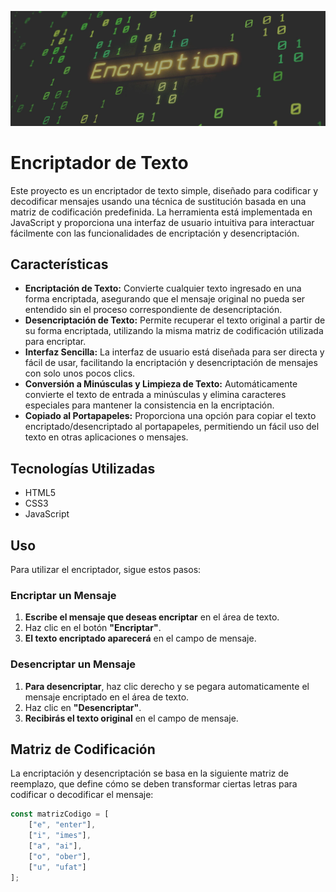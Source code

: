 ![Encabezado del Proyecto](/img/header.jpg)

# Encriptador de Texto

Este proyecto es un encriptador de texto simple, diseñado para codificar y decodificar mensajes usando una técnica de sustitución basada en una matriz de codificación predefinida. La herramienta está implementada en JavaScript y proporciona una interfaz de usuario intuitiva para interactuar fácilmente con las funcionalidades de encriptación y desencriptación.

## Características

- **Encriptación de Texto:** Convierte cualquier texto ingresado en una forma encriptada, asegurando que el mensaje original no pueda ser entendido sin el proceso correspondiente de desencriptación.
- **Desencriptación de Texto:** Permite recuperar el texto original a partir de su forma encriptada, utilizando la misma matriz de codificación utilizada para encriptar.
- **Interfaz Sencilla:** La interfaz de usuario está diseñada para ser directa y fácil de usar, facilitando la encriptación y desencriptación de mensajes con solo unos pocos clics.
- **Conversión a Minúsculas y Limpieza de Texto:** Automáticamente convierte el texto de entrada a minúsculas y elimina caracteres especiales para mantener la consistencia en la encriptación.
- **Copiado al Portapapeles:** Proporciona una opción para copiar el texto encriptado/desencriptado al portapapeles, permitiendo un fácil uso del texto en otras aplicaciones o mensajes.

## Tecnologías Utilizadas

- HTML5
- CSS3
- JavaScript

## Uso

Para utilizar el encriptador, sigue estos pasos:

### Encriptar un Mensaje

1. **Escribe el mensaje que deseas encriptar** en el área de texto.
2. Haz clic en el botón **"Encriptar"**.
3. **El texto encriptado aparecerá** en el campo de mensaje.

### Desencriptar un Mensaje

1. **Para desencriptar**, haz clic derecho y se pegara automaticamente el mensaje encriptado en el área de texto.
2. Haz clic en **"Desencriptar"**.
3. **Recibirás el texto original** en el campo de mensaje.


## Matriz de Codificación

La encriptación y desencriptación se basa en la siguiente matriz de reemplazo, que define cómo se deben transformar ciertas letras para codificar o decodificar el mensaje:

```javascript
const matrizCodigo = [
    ["e", "enter"],
    ["i", "imes"],
    ["a", "ai"],
    ["o", "ober"],
    ["u", "ufat"]
];



